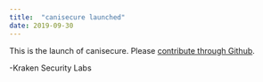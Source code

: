 ```yaml
---
title:  "canisecure launched"
date: 2019-09-30
---
```


This is the launch of canisecure. Please [contribute through Github](https://github.com/krakensecuritylabs/canisecure).


-Kraken Security Labs
